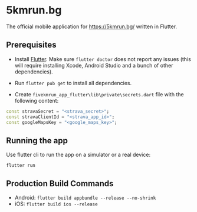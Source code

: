 # 5kmrun.bg 

The official mobile application for https://5kmrun.bg/ written in Flutter.

## Prerequisites

- Install [Flutter](https://docs.flutter.dev/get-started/install). Make sure `flutter doctor` does not report any issues (this will require installing Xcode, Android Studio and a bunch of other dependencies).

- Run `flutter pub get` to install all dependencies.

- Create `fivekmrun_app_flutter\lib\private\secrets.dart` file with the following content:

```dart
const stravaSecret = "<strava_secret>";
const stravaClientId = "<strava_app_id>";
const googleMapsKey = "<google_maps_key>";
```

## Running the app

Use flutter cli to run the app on a simulator or a real device:

`flutter run`

## Production Build Commands
- Android: `flutter build appbundle --release --no-shrink`
- iOS: `flutter build ios --release`

